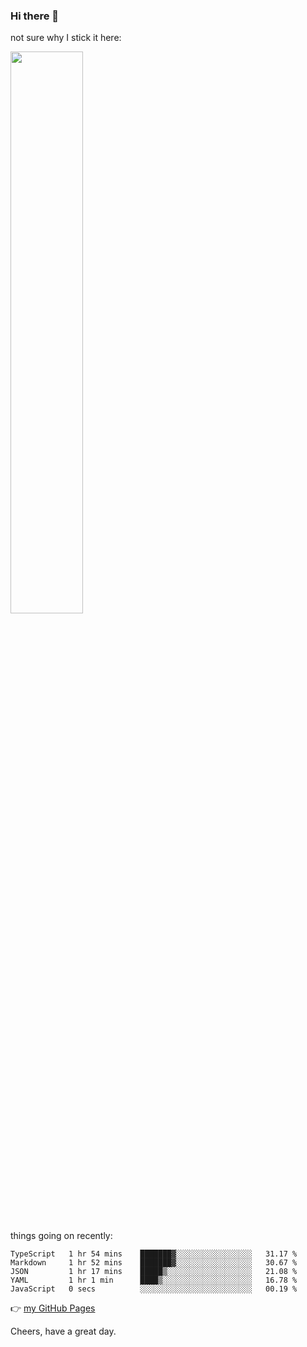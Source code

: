 ### Hi there 👋

not sure why I stick it here:

[<img width="48%" src="https://github-readme-stats.vercel.app/api?username=ykzhukian&show_icons=true&theme=dracula">](https://github.com/anuraghazra/github-readme-stats)


things going on recently:

<!--START_SECTION:waka-->

```text
TypeScript   1 hr 54 mins    ███████▓░░░░░░░░░░░░░░░░░   31.17 %
Markdown     1 hr 52 mins    ███████▓░░░░░░░░░░░░░░░░░   30.67 %
JSON         1 hr 17 mins    █████▒░░░░░░░░░░░░░░░░░░░   21.08 %
YAML         1 hr 1 min      ████▒░░░░░░░░░░░░░░░░░░░░   16.78 %
JavaScript   0 secs          ░░░░░░░░░░░░░░░░░░░░░░░░░   00.19 %
```

<!--END_SECTION:waka-->

👉 [my GitHub Pages](https://ykzhukian.github.io)

Cheers, have a great day.

